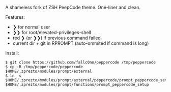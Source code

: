 A shameless fork of ZSH PeepCode theme.
One-liner and clean.

Features:
- ❯ for normal user
- ❯❯ for root/elevated-privileges-shell
- red ❯ (or ❯❯) if previous command failed
- current dir + git in RPROMPT (auto-ommited if command is long)

Install:

```
$ git clone https://github.com/fallc0nn/peppercode /tmp/peppercode
$ cp -R /tmp/peppercode/peppercode $HOME/.zprezto/modules/prompt/external
$ ln -s $HOME/.zprezto/modules/prompt/external/peppercode/prompt_peppercode_setup $HOME/.zprezto/modules/prompt/functions/prompt_peppercode_setup
```
